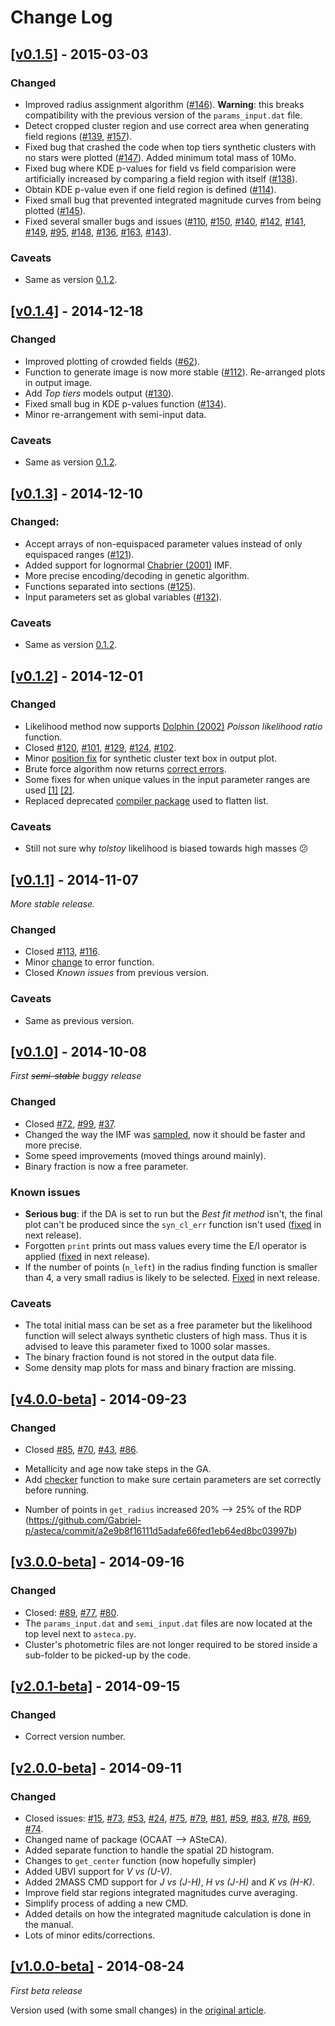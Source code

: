 # Change Log

## [[v0.1.5]](https://github.com/asteca/asteca/releases/tag/v0.1.5) - 2015-03-03

### Changed

* Improved radius assignment algorithm ([#146](https://github.com/asteca/asteca/issues/146)). **Warning**: this breaks compatibility with the previous version of the `params_input.dat` file.
* Detect cropped cluster region and use correct area when generating field regions ([#139](https://github.com/asteca/asteca/issues/139), [#157](https://github.com/asteca/asteca/issues/157)).
* Fixed bug that crashed the code when top tiers synthetic clusters with no stars were plotted ([#147](https://github.com/asteca/asteca/issues/147)). Added minimum total mass of 10Mo.
* Fixed bug where KDE p-values for field vs field comparision were artificially increased by comparing a field region with itself ([#138](https://github.com/asteca/asteca/issues/138)).
* Obtain KDE p-value even if one field region is defined ([#114](https://github.com/asteca/asteca/issues/114)).
* Fixed small bug that prevented integrated magnitude curves from being plotted ([#145](https://github.com/asteca/asteca/issues/145)).
* Fixed several smaller bugs and issues ([#110](https://github.com/asteca/asteca/issues/110), [#150](https://github.com/asteca/asteca/issues/150), [#140](https://github.com/asteca/asteca/issues/140), [#142](https://github.com/asteca/asteca/issues/142), [#141](https://github.com/asteca/asteca/issues/141), [#149](https://github.com/asteca/asteca/issues/149), [#95](https://github.com/asteca/asteca/issues/95), [#148](https://github.com/asteca/asteca/issues/148), [#136](https://github.com/asteca/asteca/issues/136), [#163](https://github.com/asteca/asteca/issues/163), [#143](https://github.com/asteca/asteca/issues/143)).

### Caveats

* Same as version [0.1.2](https://github.com/asteca/asteca/releases/tag/v0.1.2).

## [[v0.1.4]](https://github.com/asteca/asteca/releases/tag/v0.1.4) - 2014-12-18

### Changed

* Improved plotting of crowded fields ([#62](https://github.com/asteca/asteca/issues/62)).
* Function to generate image is now more stable ([#112](https://github.com/asteca/asteca/issues/112)). Re-arranged plots in output image.
* Add _Top tiers_ models output ([#130](https://github.com/asteca/asteca/issues/130)).
* Fixed small bug in KDE p-values function ([#134](https://github.com/asteca/asteca/issues/134)).
* Minor re-arrangement with semi-input data.

### Caveats

* Same as version [0.1.2](https://github.com/asteca/asteca/releases/tag/v0.1.2).

## [[v0.1.3]](https://github.com/asteca/asteca/releases/tag/v0.1.3) - 2014-12-10

### Changed:

* Accept arrays of non-equispaced parameter values instead of only equispaced ranges ([#121](https://github.com/asteca/asteca/issues/121)).
* Added support for lognormal [Chabrier (2001)](http://adsabs.harvard.edu/abs/2001ApJ...554.1274C) IMF.
* More precise encoding/decoding in genetic algorithm.
* Functions separated into sections ([#125](https://github.com/asteca/asteca/issues/125)).
* Input parameters set as global variables ([#132](https://github.com/asteca/asteca/issues/132)).

### Caveats

* Same as version [0.1.2](https://github.com/asteca/asteca/releases/tag/v0.1.2).

## [[v0.1.2]](https://github.com/asteca/asteca/releases/tag/v0.1.2) - 2014-12-01

### Changed

* Likelihood method now supports [Dolphin (2002)](http://adsabs.harvard.edu/abs/2002MNRAS.332...91D) _Poisson likelihood ratio_ function.
* Closed [#120](https://github.com/asteca/asteca/issues/120), [#101](https://github.com/asteca/asteca/issues/101), [#129](https://github.com/asteca/asteca/issues/129), [#124](https://github.com/asteca/asteca/issues/124), [#102](https://github.com/asteca/asteca/issues/102).
* Minor [position fix](https://github.com/asteca/asteca/commit/00538bda879009bae0a4e7565b124c8939c75d0f) for synthetic cluster text box in output plot.
* Brute force algorithm now returns [correct errors](https://github.com/asteca/asteca/commit/afe30cbdff561a90986a638c55a4b7247fd0bc53).
* Some fixes for when unique values in the input parameter ranges are used [[1]](https://github.com/asteca/asteca/commit/7cc383d799f2af5c1f1f8a6dcfc80e639461f02d) [[2]](https://github.com/asteca/asteca/commit/c6505025d4c3b6147a2913fad648dc18c125376b).
* Replaced deprecated [compiler package](https://github.com/asteca/asteca/commit/f9e8c5edba5f5ca8cc33ec1afb4d137f7167e8df) used to flatten list.

### Caveats

 * Still not sure why _tolstoy_ likelihood is biased towards high masses :confused:

## [[v0.1.1]](https://github.com/asteca/asteca/releases/tag/v0.1.1) - 2014-11-07

_More stable release._

### Changed

* Closed [#113](https://github.com/asteca/asteca/issues/113), [#116](https://github.com/asteca/asteca/issues/116).
* Minor [change](https://github.com/asteca/asteca/commit/3cffb4faa0c1dc6956aae2217c73afb4f392e53d) to error function.
* Closed _Known issues_ from previous version.

### Caveats

 * Same as previous version.

## [[v0.1.0]](https://github.com/asteca/asteca/releases/tag/v0.1.0) - 2014-10-08

_First <s>semi-stable</s> buggy release_

### Changed

* Closed [#72](https://github.com/asteca/asteca/issues/72), [#99](https://github.com/asteca/asteca/issues/99), [#37](https://github.com/asteca/asteca/issues/37).
* Changed the way the IMF was [sampled](https://github.com/Gabriel-p/asteca/commit/0671e74c52fbecde6bcbb1afb1c2624875156e57), now it should be faster and more precise.
* Some speed improvements (moved things around mainly).
* Binary fraction is now a free parameter.

### Known issues

 * **Serious bug**: if the DA is set to run but the _Best fit method_ isn't, the final plot can't be produced since the `syn_cl_err` function isn't used ([fixed](https://github.com/Gabriel-p/asteca/commit/3e806bd0af5d7fcd7c8f2940716df880f4c1b67d) in next release).
 * Forgotten `print` prints out mass values every time the E/I operator is applied ([fixed](https://github.com/Gabriel-p/asteca/commit/8b313ef60fddccc41fd6fb7b9746f75f3e867d39) in next release).
 * If the number of points (`n_left`) in the radius finding function is smaller than 4, a very small radius is likely
to be selected. [Fixed](https://github.com/Gabriel-p/asteca/commit/c247fd7fa4cca4d6bb341263434a4a43a4778efd) in next release.

### Caveats

 * The total initial mass can be set as a free parameter but the likelihood function will select always synthetic clusters of high mass. Thus it is advised to leave this parameter fixed to 1000 solar masses.
 * The binary fraction found is not stored in the output data file.
 * Some density map plots for mass and binary fraction are missing.

## [[v4.0.0-beta]](https://github.com/asteca/asteca/releases/tag/v4.0.0-beta) - 2014-09-23

### Changed

* Closed [#85](https://github.com/asteca/asteca/issues/85), [#70](https://github.com/asteca/asteca/issues/70), [#43](https://github.com/asteca/asteca/issues/43), [#86](https://github.com/asteca/asteca/issues/86).
- Metallicity and age now take steps in the GA.
- Add [checker](https://github.com/Gabriel-p/asteca/blob/master/functions/checker.py) function to make sure certain parameters are set correctly before running.
* Number of points in `get_radius` increased 20% --> 25% of the RDP (https://github.com/Gabriel-p/asteca/commit/a2e9b8f16111d5adafe66fed1eb64ed8bc03997b)

## [[v3.0.0-beta]](https://github.com/asteca/asteca/releases/tag/v3.0.0-beta) - 2014-09-16

### Changed

* Closed: [#89](https://github.com/asteca/asteca/issues/89), [#77](https://github.com/asteca/asteca/issues/77), [#80](https://github.com/asteca/asteca/issues/80).
* The `params_input.dat` and `semi_input.dat` files are now located at the top level next to `asteca.py`.
* Cluster's photometric files are not longer required to be stored inside a sub-folder to be picked-up by the code.

## [[v2.0.1-beta]](https://github.com/asteca/asteca/releases/tag/v2.0.1-beta) - 2014-09-15

### Changed

* Correct version number.

## [[v2.0.0-beta]](https://github.com/asteca/asteca/releases/tag/v2.0.0-beta) - 2014-09-11

### Changed

* Closed issues: [#15](https://github.com/asteca/asteca/issues/15), [#73](https://github.com/asteca/asteca/issues/73), [#53](https://github.com/asteca/asteca/issues/53), [#24](https://github.com/asteca/asteca/issues/24),  [#75](https://github.com/asteca/asteca/issues/75), [#79](https://github.com/asteca/asteca/issues/79), [#81](https://github.com/asteca/asteca/issues/81), [#59](https://github.com/asteca/asteca/issues/59), [#83](https://github.com/asteca/asteca/issues/83), [#78](https://github.com/asteca/asteca/issues/78), [#69](https://github.com/asteca/asteca/issues/69), [#74](https://github.com/asteca/asteca/issues/74).
* Changed name of package (OCAAT --> ASteCA).
* Added separate function to handle the spatial 2D histogram.
* Changes to `get_center` function (now hopefully simpler)
* Added UBVI support for _V vs (U-V)_.
* Added 2MASS CMD support for _J vs (J-H)_, _H vs (J-H)_ and _K vs (H-K)_.
* Improve field star regions integrated magnitudes curve averaging.
* Simplify process of adding a new CMD.
* Added details on how the integrated magnitude calculation is done in the manual.
* Lots of minor edits/corrections.

## [[v1.0.0-beta]](https://github.com/asteca/asteca/releases/tag/v1.0.0-beta) - 2014-08-24

_First beta release_

Version used (with some small changes) in the [original article](http://arxiv.org/abs/1412.2366).


